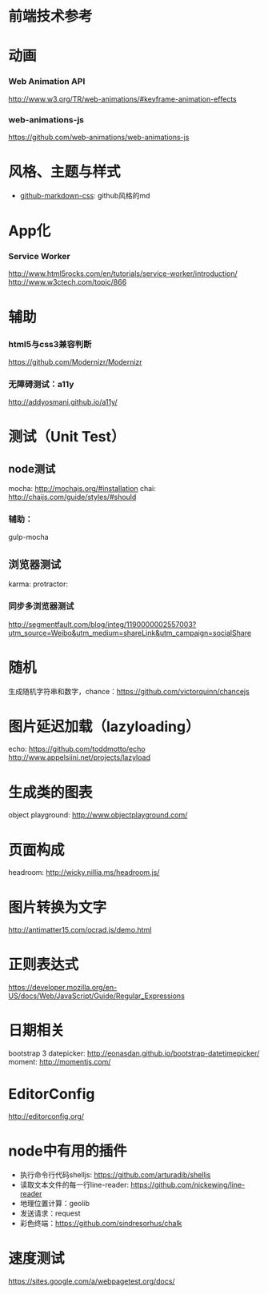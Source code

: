 # 前端技术参考

# 动画
### Web Animation API
http://www.w3.org/TR/web-animations/#keyframe-animation-effects

### web-animations-js
https://github.com/web-animations/web-animations-js

# 风格、主题与样式

* [github-markdown-css](https://github.com/sindresorhus/github-markdown-css): github风格的md

# App化

### Service Worker
http://www.html5rocks.com/en/tutorials/service-worker/introduction/
http://www.w3ctech.com/topic/866


# 辅助

### html5与css3兼容判断
https://github.com/Modernizr/Modernizr

### 无障碍测试：a11y
http://addyosmani.github.io/a11y/

# 测试（Unit Test）

## node测试
mocha: http://mochajs.org/#installation 
chai: http://chaijs.com/guide/styles/#should
### 辅助：
gulp-mocha

## 浏览器测试
karma:
protractor:

### 同步多浏览器测试
http://segmentfault.com/blog/integ/1190000002557003?utm_source=Weibo&utm_medium=shareLink&utm_campaign=socialShare


# 随机
生成随机字符串和数字，chance：https://github.com/victorquinn/chancejs

# 图片延迟加载（lazyloading）
echo: https://github.com/toddmotto/echo
http://www.appelsiini.net/projects/lazyload

# 生成类的图表
object playground: http://www.objectplayground.com/

# 页面构成
headroom: http://wicky.nillia.ms/headroom.js/

# 图片转换为文字
http://antimatter15.com/ocrad.js/demo.html

# 正则表达式
https://developer.mozilla.org/en-US/docs/Web/JavaScript/Guide/Regular_Expressions

# 日期相关
bootstrap 3 datepicker: http://eonasdan.github.io/bootstrap-datetimepicker/
moment: http://momentjs.com/

# EditorConfig
http://editorconfig.org/

# node中有用的插件
* 执行命令行代码shelljs: https://github.com/arturadib/shelljs
* 读取文本文件的每一行line-reader: https://github.com/nickewing/line-reader
* 地理位置计算：geolib
* 发送请求：request
* 彩色终端：https://github.com/sindresorhus/chalk

# 速度测试
https://sites.google.com/a/webpagetest.org/docs/
